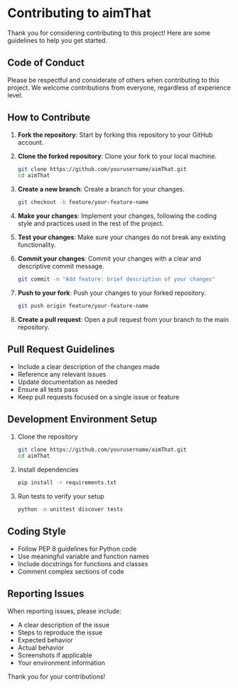 # Contributing to aimThat

Thank you for considering contributing to this project! Here are some guidelines to help you get started.

## Code of Conduct

Please be respectful and considerate of others when contributing to this project. We welcome contributions from everyone, regardless of experience level.

## How to Contribute

1. **Fork the repository**: Start by forking this repository to your GitHub account.

2. **Clone the forked repository**: Clone your fork to your local machine.
   ```bash
   git clone https://github.com/yourusername/aimThat.git
   cd aimThat
   ```

3. **Create a new branch**: Create a branch for your changes.
   ```bash
   git checkout -b feature/your-feature-name
   ```

4. **Make your changes**: Implement your changes, following the coding style and practices used in the rest of the project.

5. **Test your changes**: Make sure your changes do not break any existing functionality.

6. **Commit your changes**: Commit your changes with a clear and descriptive commit message.
   ```bash
   git commit -m "Add feature: brief description of your changes"
   ```

7. **Push to your fork**: Push your changes to your forked repository.
   ```bash
   git push origin feature/your-feature-name
   ```

8. **Create a pull request**: Open a pull request from your branch to the main repository.

## Pull Request Guidelines

- Include a clear description of the changes made
- Reference any relevant issues
- Update documentation as needed
- Ensure all tests pass
- Keep pull requests focused on a single issue or feature

## Development Environment Setup

1. Clone the repository
   ```bash
   git clone https://github.com/yourusername/aimThat.git
   cd aimThat
   ```

2. Install dependencies
   ```bash
   pip install -r requirements.txt
   ```

3. Run tests to verify your setup
   ```bash
   python -m unittest discover tests
   ```

## Coding Style

- Follow PEP 8 guidelines for Python code
- Use meaningful variable and function names
- Include docstrings for functions and classes
- Comment complex sections of code

## Reporting Issues

When reporting issues, please include:
- A clear description of the issue
- Steps to reproduce the issue
- Expected behavior
- Actual behavior
- Screenshots if applicable
- Your environment information

Thank you for your contributions!
